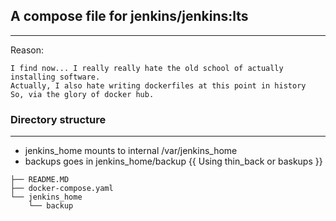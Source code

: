 ## A compose file for jenkins/jenkins:lts

---
Reason: 

``` Well, taking a refresher course on jenkins.  
I find now... I really really hate the old school of actually installing software.
Actually, I also hate writing dockerfiles at this point in history 
So, via the glory of docker hub.
```

### Directory structure
---
* jenkins_home mounts to internal /var/jenkins_home
* backups goes in jenkins_home/backup {{ Using thin_back or baskups }} 

``` .
├── README.MD
├── docker-compose.yaml
└── jenkins_home
    └── backup
```

